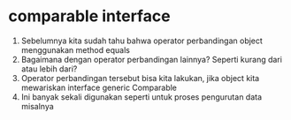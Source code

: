 # comparable interface

1. Sebelumnya kita sudah tahu bahwa operator perbandingan object menggunakan method equals
2. Bagaimana dengan operator perbandingan lainnya? Seperti kurang dari atau lebih dari?
3. Operator perbandingan tersebut bisa kita lakukan, jika object kita mewariskan interface generic Comparable
4. Ini banyak sekali digunakan seperti untuk proses pengurutan data misalnya
